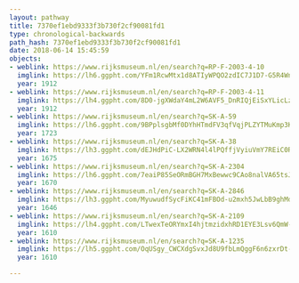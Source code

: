 ```yaml
---
layout: pathway
title: 7370ef1ebd9333f3b730f2cf90081fd1
type: chronological-backwards
path_hash: 7370ef1ebd9333f3b730f2cf90081fd1
date: 2018-06-14 15:45:59
objects:
- weblink: https://www.rijksmuseum.nl/en/search?q=RP-F-2003-4-10
  imglink: https://lh6.ggpht.com/YFm1RcwMtx1d8ATIyWPQO2zdIC7J1D7-G5R4WnLhjV7HWyQY7IbzIEwKn097vH_peJGjCqeaOJiIZkbLvTcdpS97CPc=s200
  year: 1912
- weblink: https://www.rijksmuseum.nl/en/search?q=RP-F-2003-4-11
  imglink: https://lh4.ggpht.com/8D0-jgXWdaY4mL2W6AVF5_DnRIQjEiSxYLicLzzSHUm3R7cZJfOje81yMFxaYOrZqj767ta4qL3-dnmsE4WkUvqkHg0=s200
  year: 1912
- weblink: https://www.rijksmuseum.nl/en/search?q=SK-A-59
  imglink: https://lh6.ggpht.com/9BPplsgbMf0DYhHTmdFV3qfVqjPLZYTMuKmp3KZY7MfdPyDsM5lThJSb3THXy9J-WwRe20h-hoge5Fezxb0SoBGNrrQ=s200
  year: 1723
- weblink: https://www.rijksmuseum.nl/en/search?q=SK-A-38
  imglink: https://lh3.ggpht.com/dEJHdPiC-LX2WRN4l4lPQffjVyiuVmY7REiC0RrUuOV8fn9J8rS1YxjlbTqFSJef-8_6TyVczh8PXu1JMJ1sAG4gpSk=s200
  year: 1675
- weblink: https://www.rijksmuseum.nl/en/search?q=SK-A-2304
  imglink: https://lh6.ggpht.com/7eaiP85SeORmBGH7MxBewwc9CAo8nalVA65tsJTyNIp-O8SDj6DHRJf9GKvM5Z_rHA1LPClkRNJ4_WGCy5gU-ta88fw=s200
  year: 1670
- weblink: https://www.rijksmuseum.nl/en/search?q=SK-A-2846
  imglink: https://lh3.ggpht.com/MyuwudfSycFiKC41mFBOd-u2mxh5JwLbB9ghMdjHafu4ovda95_tlWPwu-b05Wo9IIRM0SMtnYzsZOn23k1GSp_Wl2TO=s200
  year: 1646
- weblink: https://www.rijksmuseum.nl/en/search?q=SK-A-2109
  imglink: https://lh4.ggpht.com/LTwexTeORYmxI4hjtmzidxhRD1EYE3Lsv6QmW--1_cvdAsIviyS6NEXid-zOHbdcxlGHPt8cv_J5me3wznQ01aJnpDY=s200
  year: 1610
- weblink: https://www.rijksmuseum.nl/en/search?q=SK-A-1235
  imglink: https://lh5.ggpht.com/OqUSgy_CWCXdgSvxJd8U9fbLmQggF6n6zxrDt-NPvEmDg9SU6Wf1dXdvdwDLLcjPG8UI2cOZ-B_IVK06wVhxjzOUQ5o=s200
  year: 1610

---
```

